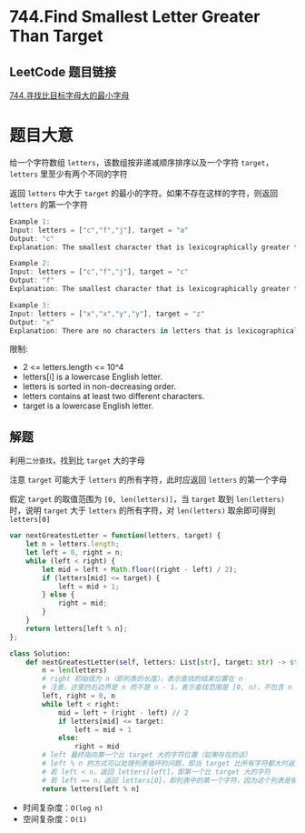 # 744.Find Smallest Letter Greater Than Target

## LeetCode 题目链接

[744.寻找比目标字母大的最小字母](https://leetcode.cn/problems/find-smallest-letter-greater-than-target/)

# 题目大意

给一个字符数组 `letters`，该数组按非递减顺序排序以及一个字符 `target`，`letters` 里至少有两个不同的字符

返回 `letters` 中大于 `target` 的最小的字符。如果不存在这样的字符，则返回 `letters` 的第一个字符

```js
Example 1:
Input: letters = ["c","f","j"], target = "a"
Output: "c"
Explanation: The smallest character that is lexicographically greater than 'a' in letters is 'c'.

Example 2:
Input: letters = ["c","f","j"], target = "c"
Output: "f"
Explanation: The smallest character that is lexicographically greater than 'c' in letters is 'f'.

Example 3:
Input: letters = ["x","x","y","y"], target = "z"
Output: "x"
Explanation: There are no characters in letters that is lexicographically greater than 'z' so we return letters[0].
```

限制:
- 2 <= letters.length <= 10^4
- letters[i] is a lowercase English letter.
- letters is sorted in non-decreasing order.
- letters contains at least two different characters.
- target is a lowercase English letter.

## 解题

利用`二分查找`，找到比 `target` 大的字母

注意 `target` 可能大于 `letters` 的所有字符，此时应返回 `letters` 的第一个字母

假定 `target` 的取值范围为 `[0, len(letters)]`，当 `target` 取到 `len(letters)` 时，说明 `target` 大于 `letters` 的所有字符，对 `len(letters)` 取余即可得到 `letters[0]`

```js
var nextGreatestLetter = function(letters, target) {
    let n = letters.length;
    let left = 0, right = n;
    while (left < right) {
        let mid = left + Math.floor((right - left) / 2);
        if (letters[mid] <= target) {
            left = mid + 1;
        } else {
            right = mid;
        }
    }
    return letters[left % n];
};
```
```python
class Solution:
    def nextGreatestLetter(self, letters: List[str], target: str) -> str:
        n = len(letters)
        # right 初始值为 n（即列表的长度），表示查找的结束位置在 n
        # 注意，这里的右边界是 n 而不是 n - 1，表示查找范围是 [0, n)，不包含 n
        left, right = 0, n
        while left < right:
            mid = left + (right - left) // 2
            if letters[mid] <= target:
                left = mid + 1
            else:
                right = mid
        # left 最终指向第一个比 target 大的字符位置（如果存在的话）
        # left % n 的方式可以处理列表循环的问题，即当 target 比所有字符都大时返回列表中的第一个字符
        # 若 left < n，返回 letters[left]，即第一个比 target 大的字符
        # 若 left == n，返回 letters[0]，即列表中的第一个字符，因为这个列表是循环的
        return letters[left % n]
```

- 时间复杂度：`O(log n)`
- 空间复杂度：`O(1)`